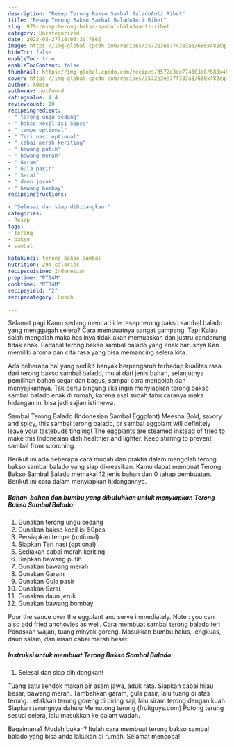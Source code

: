 ```yaml
---
description: "Resep Terong Bakso Sambal BaladoAnti Ribet"
title: "Resep Terong Bakso Sambal BaladoAnti Ribet"
slug: 979-resep-terong-bakso-sambal-baladoanti-ribet
category: Uncategorized
date: 2022-05-27T18:05:39.786Z
image: https://img-global.cpcdn.com/recipes/3572e3ee774383a8/680x482cq70/terong-bakso-sambal-balado-foto-resep-utama.jpg
hideToc: false
enableToc: true
enableTocContent: false
thumbnail: https://img-global.cpcdn.com/recipes/3572e3ee774383a8/680x482cq70/terong-bakso-sambal-balado-foto-resep-utama.jpg
cover: https://img-global.cpcdn.com/recipes/3572e3ee774383a8/680x482cq70/terong-bakso-sambal-balado-foto-resep-utama.jpg
author: Admin
authorAv: notfound
ratingvalue: 4.4
reviewcount: 10
recipeingredient:
- " terong ungu sedang"
- " bakso kecil isi 50pcs"
- " tempe optional"
- " Teri nasi optional"
- " cabai merah keriting"
- " bawang putih"
- " bawang merah"
- " Garam"
- " Gula pasir"
- " Serai"
- " daun jeruk"
- " bawang bombay"
recipeinstructions:

- "Selesai dan siap dihidangkan!"
categories:
- Resep
tags:
- terong
- bakso
- sambal

katakunci: terong bakso sambal 
nutrition: 294 calories
recipecuisine: Indonesian
preptime: "PT14M"
cooktime: "PT34M"
recipeyield: "2"
recipecategory: Lunch

---
```



Selamat pagi Kamu sedang mencari ide resep terong bakso sambal balado yang menggugah selera? Cara membuatnya sangat gampang. Tapi Kalau salah mengolah maka hasilnya tidak akan memuaskan dan justru cenderung tidak enak. Padahal terong bakso sambal balado yang enak harusnya Kan memiliki aroma dan cita rasa yang bisa memancing selera kita.


Ada beberapa hal yang sedikit banyak berpengaruh terhadap kualitas rasa dari terong bakso sambal balado, mulai dari jenis bahan, selanjutnya pemilihan bahan segar dan bagus, sampai cara mengolah dan menyajikannya. Tak perlu bingung jika ingin menyiapkan terong bakso sambal balado enak di rumah, karena asal sudah tahu caranya maka hidangan ini bisa jadi sajian istimewa.

Sambal Terong Balado (Indonesian Sambal Eggplant) Meesha Bold, savory and spicy, this sambal terong balado, or sambal eggplant will definitely leave your tastebuds tingling! The eggplants are steamed instead of fried to make this Indonesian dish healthier and lighter. Keep stirring to prevent sambal from scorching.


Berikut ini ada beberapa cara mudah dan praktis dalam mengolah terong bakso sambal balado yang siap dikreasikan. Kamu dapat membuat Terong Bakso Sambal Balado memakai 12 jenis bahan dan 0 tahap pembuatan. Berikut ini cara dalam menyiapkan hidangannya.

<!--inarticleads1-->

##### Bahan-bahan dan bumbu yang dibutuhkan untuk menyiapkan Terong Bakso Sambal Balado:

1. Gunakan  terong ungu sedang
1. Gunakan  bakso kecil isi 50pcs
1. Persiapkan  tempe (optional)
1. Siapkan  Teri nasi (optional)
1. Sediakan  cabai merah keriting
1. Siapkan  bawang putih
1. Gunakan  bawang merah
1. Gunakan  Garam
1. Gunakan  Gula pasir
1. Gunakan  Serai
1. Gunakan  daun jeruk
1. Gunakan  bawang bombay


Pour the sauce over the eggplant and serve immediately. Note : you can also add fried anchovies as well. Cara membuat sambal terong balado teri Panaskan wajan, tuang minyak goreng. Masukkan bumbu halus, lengkuas, daun salam, dan irisan cabai merah besar. 

<!--inarticleads2-->

##### Instruksi untuk membuat Terong Bakso Sambal Balado:


1. Selesai dan siap dihidangkan!

Tuang satu sendok makan air asam jawa, aduk rata. Siapkan cabai hijau besar, bawang merah. Tambahkan garam, gula pasir, lalu tuang di atas terong. Letakkan terong goreng di piring saji, lalu siram terong dengan kuah. Siapkan terungnya dahulu Memotong terong (fruitguys.com) Potong terung sesuai selera, lalu masukkan ke dalam wadah. 

Bagaimana? Mudah bukan? Itulah cara membuat terong bakso sambal balado yang bisa anda lakukan di rumah. Selamat mencoba!
